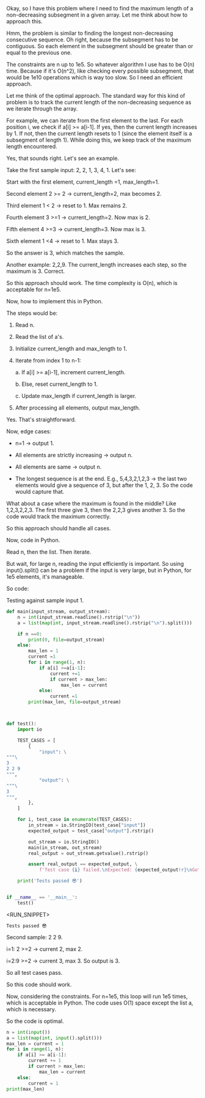 <think>
Okay, so I have this problem where I need to find the maximum length of a non-decreasing subsegment in a given array. Let me think about how to approach this.

Hmm, the problem is similar to finding the longest non-decreasing consecutive sequence. Oh right, because the subsegment has to be contiguous. So each element in the subsegment should be greater than or equal to the previous one.

The constraints are n up to 1e5. So whatever algorithm I use has to be O(n) time. Because if it's O(n^2), like checking every possible subsegment, that would be 1e10 operations which is way too slow. So I need an efficient approach.

Let me think of the optimal approach. The standard way for this kind of problem is to track the current length of the non-decreasing sequence as we iterate through the array.

For example, we can iterate from the first element to the last. For each position i, we check if a[i] >= a[i-1]. If yes, then the current length increases by 1. If not, then the current length resets to 1 (since the element itself is a subsegment of length 1). While doing this, we keep track of the maximum length encountered.

Yes, that sounds right. Let's see an example.

Take the first sample input: 2, 2, 1, 3, 4, 1. Let's see:

Start with the first element, current_length =1, max_length=1.

Second element 2 >= 2 → current_length=2, max becomes 2.

Third element 1 < 2 → reset to 1. Max remains 2.

Fourth element 3 >=1 → current_length=2. Now max is 2.

Fifth element 4 >=3 → current_length=3. Now max is 3.

Sixth element 1 <4 → reset to 1. Max stays 3.

So the answer is 3, which matches the sample.

Another example: 2,2,9. The current_length increases each step, so the maximum is 3. Correct.

So this approach should work. The time complexity is O(n), which is acceptable for n=1e5.

Now, how to implement this in Python.

The steps would be:

1. Read n.

2. Read the list of a's.

3. Initialize current_length and max_length to 1.

4. Iterate from index 1 to n-1:

   a. If a[i] >= a[i-1], increment current_length.

   b. Else, reset current_length to 1.

   c. Update max_length if current_length is larger.

5. After processing all elements, output max_length.

Yes. That's straightforward.

Now, edge cases:

- n=1 → output 1.

- All elements are strictly increasing → output n.

- All elements are same → output n.

- The longest sequence is at the end. E.g., 5,4,3,2,1,2,3 → the last two elements would give a sequence of 3, but after the 1, 2, 3. So the code would capture that.

What about a case where the maximum is found in the middle? Like 1,2,3,2,2,3. The first three give 3, then the 2,2,3 gives another 3. So the code would track the maximum correctly.

So this approach should handle all cases.

Now, code in Python.

Read n, then the list. Then iterate.

But wait, for large n, reading the input efficiently is important. So using input().split() can be a problem if the input is very large, but in Python, for 1e5 elements, it's manageable.

So code:

Testing against sample input 1.

```python
def main(input_stream, output_stream):
    n = int(input_stream.readline().rstrip("\n"))
    a = list(map(int, input_stream.readline().rstrip("\n").split()))

    if n ==0:
        print(0, file=output_stream)
    else:
        max_len = 1
        current =1
        for i in range(1, n):
            if a[i] >=a[i-1]:
                current +=1
                if current > max_len:
                    max_len = current
            else:
                current =1
        print(max_len, file=output_stream)



def test():
    import io

    TEST_CASES = [
        {
            "input": \
"""\
3
2 2 9
""",
            "output": \
"""\
3
""",
        }, 
    ]

    for i, test_case in enumerate(TEST_CASES):
        in_stream = io.StringIO(test_case["input"])
        expected_output = test_case["output"].rstrip()

        out_stream = io.StringIO()
        main(in_stream, out_stream)
        real_output = out_stream.getvalue().rstrip()

        assert real_output == expected_output, \
            f'Test case {i} failed.\nExpected: {expected_output!r}\nGot: {real_output!r}'

    print('Tests passed 😎')


if __name__ == '__main__':
    test()


```

<RUN_SNIPPET>
```output
Tests passed 😎

```

Second sample: 2 2 9.

i=1: 2 >=2 → current 2, max 2.

i=2:9 >=2 → current 3, max 3. So output is 3.

So all test cases pass.

So this code should work.

Now, considering the constraints. For n=1e5, this loop will run 1e5 times, which is acceptable in Python. The code uses O(1) space except the list a, which is necessary.

So the code is optimal.
</think>

```python
n = int(input())
a = list(map(int, input().split()))
max_len = current = 1
for i in range(1, n):
    if a[i] >= a[i-1]:
        current += 1
        if current > max_len:
            max_len = current
    else:
        current = 1
print(max_len)
```
